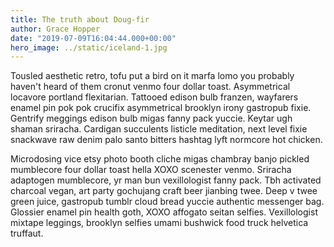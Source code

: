 ```yaml
---
title: The truth about Doug-fir
author: Grace Hopper
date: "2019-07-09T16:04:44.000+00:00"
hero_image: ../static/iceland-1.jpg
---
```


Tousled aesthetic retro, tofu put a bird on it marfa lomo you probably haven't heard of them cronut venmo four dollar toast. Asymmetrical locavore portland flexitarian. Tattooed edison bulb franzen, wayfarers enamel pin pok pok crucifix asymmetrical brooklyn irony gastropub fixie. Gentrify meggings edison bulb migas fanny pack yuccie. Keytar ugh shaman sriracha. Cardigan succulents listicle meditation, next level fixie snackwave raw denim palo santo bitters hashtag lyft normcore hot chicken.

Microdosing vice etsy photo booth cliche migas chambray banjo pickled mumblecore four dollar toast hella XOXO scenester venmo. Sriracha adaptogen mumblecore, yr man bun vexillologist fanny pack. Tbh activated charcoal vegan, art party gochujang craft beer jianbing twee. Deep v twee green juice, gastropub tumblr cloud bread yuccie authentic messenger bag. Glossier enamel pin health goth, XOXO affogato seitan selfies. Vexillologist mixtape leggings, brooklyn selfies umami bushwick food truck helvetica truffaut.
